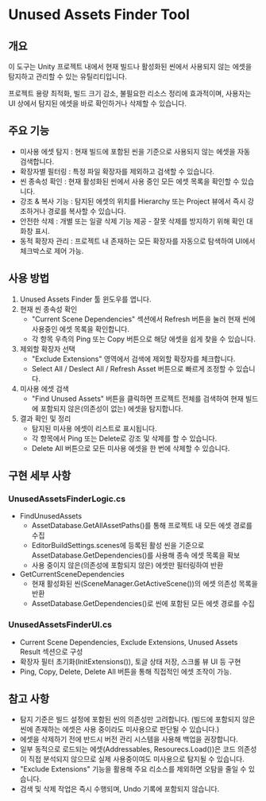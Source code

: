 # Unused Assets Finder Tool
## 개요
이 도구는 Unity 프로젝트 내에서 현재 빌드나 활성화된 씬에서 사용되지 않는 에셋을 탐지하고 관리할 수 있는 유틸리티입니다.

프로젝트 용량 최적화, 빌드 크기 감소, 불필요한 리소스 정리에 효과적이며, 사용자는 UI 상에서 탐지된 에셋을 바로 확인하거나 삭제할 수 있습니다.

## 주요 기능
- 미사용 에셋 탐지 : 현재 빌드에 포함된 씬을 기준으로 사용되지 않는 에셋을 자동 검색합니다.
- 확장자별 필터링 : 특정 파일 확장자를 제외하고 검색할 수 있습니다.
- 씬 종속성 확인 : 현재 활성화된 씬에서 사용 중인 모든 에셋 목록을 확인할 수 있습니다.
- 강조 & 복사 기능 : 탐지된 에셋의 위치를 Hierarchy 또는 Project 뷰에서 즉시 강조하거나 경로를 복사할 수 있습니다.
- 안전한 삭제 : 개별 또는 일괄 삭제 기능 제공 - 잘못 삭제를 방지하기 위해 확인 대화창 표시.
- 동적 확장자 관리 : 프로젝트 내 존재하는 모든 확장자를 자동으로 탐색하여 UI에서 체크박스로 제어 가능.

## 사용 방법
1. Unused Assets Finder 툴 윈도우를 엽니다.
2. 현재 씬 종속성 확인
    - "Current Scene Dependencies" 섹션에서 Refresh 버튼을 눌러 현재 씬에 사용중인 에셋 목록을 확인합니다.
    - 각 항목 우측의 Ping 또는 Copy 버튼으로 해당 에셋을 쉽게 찾을 수 있습니다.
3. 제외할 확장자 선택
    - "Exclude Extensions" 영역에서 검색에 제외할 확장자를 체크합니다.
    - Select All / Deslect All / Refresh Asset 버튼으로 빠르게 조정할 수 있습니다.
4. 미사용 에셋 검색
    - "Find Unused Assets" 버튼을 클릭하면 프로젝트 전체를 검색하여 현재 빌드에 포함되지 않은(의존성이 없는) 에셋을 탐지합니다.
5. 결과 확인 및 정리
    - 탐지된 미사용 에셋이 리스트로 표시됩니다.
    - 각 항목에서 Ping 또는 Delete로 강조 및 삭제를 할 수 있습니다.
    - Delete All 버튼으로 모든 미사용 에셋을 한 번에 삭제할 수 있습니다.

## 구현 세부 사항
### UnusedAssetsFinderLogic.cs
- FindUnusedAssets
    - AssetDatabase.GetAllAssetPaths()를 통해 프로젝트 내 모든 에셋 경로를 수집
    - EditorBuildSettings.scenes에 등록된 활성 씬을 기준으로 AssetDatabase.GetDependencies()를 사용해 종속 에셋 목록을 확보
    - 사용 중이지 않은(의존성에 포함되지 않은) 에셋만 필터링하여 반환
- GetCurrentSceneDependencies
    - 현재 활성화된 씬(SceneManager.GetActiveScene())의 에셋 의존성 목록을 반환
    - AssetDatabase.GetDependencies()로 씬에 포함된 모든 에셋 경로를 수집

### UnusedAssetsFinderUI.cs
- Current Scene Dependencies, Exclude Extensions, Unused Assets Result 섹션으로 구성
- 확장자 필터 초기화(InitExtensions()), 토글 상태 저장, 스크롤 뷰 UI 등 구현
- Ping, Copy, Delete, Delete All 버튼을 통해 직접적인 에셋 조작이 가능.

## 참고 사항
- 탐지 기준은 빌드 설정에 포함된 씬의 의존성만 고려합니다. (빌드에 포함되지 않은 씬에 존재하는 에셋은 사용 중이라도 미사용으로 판단될 수 있습니다.)
- 에셋을 삭제하기 전에 반드시 버전 관리 시스템을 사용해 백업을 권장합니다.
- 일부 동적으로 로드되는 에셋(Addressables, Resourecs.Load())은 코드 의존성이 직접 분석되지 않으므로 실제 사용중이여도 미사용으로 탐지될 수 있습니다.
- "Exclude Extensions" 기능을 활용해 주요 리소스를 제외하면 오탐을 줄일 수 있습니다.
- 검색 및 삭제 작업은 즉시 수행되며, Undo 기록에 포함되지 않습니다.

